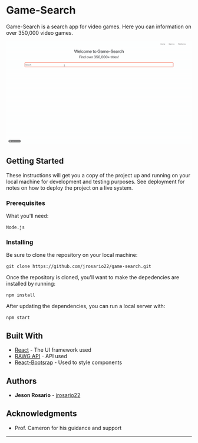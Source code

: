 # Game-Search

Game-Search is a search app for video games. Here you can information on over 350,000 video games.

![](example.gif)

## Getting Started

These instructions will get you a copy of the project up and running on your local machine for development and testing purposes. See deployment for notes on how to deploy the project on a live system.

### Prerequisites

What you'll need:

```
Node.js
```

### Installing

Be sure to clone the repository on your local machine:

```
git clone https://github.com/jrosario22/game-search.git
```

Once the repository is cloned, you'll want to make the depedencies are installed by running:

```
npm install
```

After updating the dependencies, you can run a local server with:

```
npm start
```

## Built With

- [React](http://www.dropwizard.io/1.0.2/docs/) - The UI framework used
- [RAWG API](https://api.rawg.io/docs/) - API used
- [React-Bootsrap](https://react-bootstrap.github.io/) - Used to style components

## Authors

- **Jeson Rosario** - [jrosario22](https://github.com/jrosario22)

## Acknowledgments

- Prof. Cameron for his guidance and support

---
